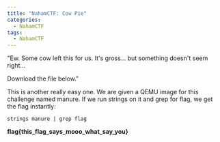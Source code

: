 ```yaml
---
title: "NahamCTF: Cow Pie"
categories:
  - NahamCTF
tags:
  - NahamCTF
---
```


"Ew. Some cow left this for us. It's gross... but something doesn't seem right...

Download the file below."

This is another really easy one. We are given a QEMU image for this challenge named manure. If we run strings on it and grep for flag, we get the flag instantly:

```
strings manure | grep flag
```

**flag{this_flag_says_mooo_what_say_you}**
